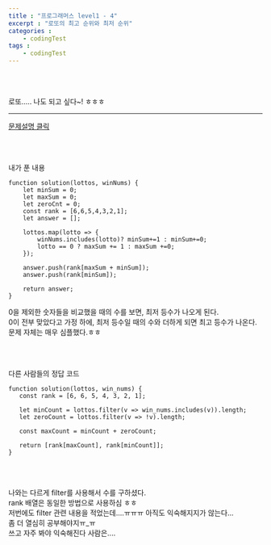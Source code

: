 ```yaml
---
title : "프로그래머스 level1 - 4"
excerpt : "로또의 최고 순위와 최저 순위"
categories : 
    - codingTest
tags : 
    - codingTest
---
```



<br><br> 

로또..... 나도 되고 싶다~! ㅎㅎㅎ  

---
[문제설명 클릭](https://school.programmers.co.kr/learn/courses/30/lessons/77484)  

<br><br>
   


내가 푼 내용  

```
function solution(lottos, winNums) {
    let minSum = 0;
    let maxSum = 0;
    let zeroCnt = 0;
    const rank = [6,6,5,4,3,2,1];
    let answer = [];

    lottos.map(lotto => {
        winNums.includes(lotto)? minSum+=1 : minSum+=0;
        lotto == 0 ? maxSum += 1 : maxSum +=0;
    });

    answer.push(rank[maxSum + minSum]);
    answer.push(rank[minSum]);

    return answer;
}
```   

0을 제외한 숫자들을 비교했을 때의 수를 보면, 최저 등수가 나오게 된다.  
0이 전부 맞았다고 가정 하에, 최저 등수일 때의 수와 더하게 되면 최고 등수가 나온다.  
문제 자체는 매우 심플했다.ㅎㅎ  


<br><br>   

다른 사람들의 정답 코드  

 ```
function solution(lottos, win_nums) {
    const rank = [6, 6, 5, 4, 3, 2, 1];

    let minCount = lottos.filter(v => win_nums.includes(v)).length;
    let zeroCount = lottos.filter(v => !v).length;

    const maxCount = minCount + zeroCount;

    return [rank[maxCount], rank[minCount]];
}
```   

<br><br>   
  
나와는 다르게 filter를 사용해서 수를 구하셨다.  
rank 배열은 동일한 방법으로 사용하심 ㅎㅎ  
저번에도 filter 관련 내용을 적었는데....ㅠㅠㅠ 아직도 익숙해지지가 않는다...  
좀 더 열심히 공부해야지ㅠ_ㅠ  
쓰고 자주 봐야 익숙해진다 사람은....  
<br><br>   





